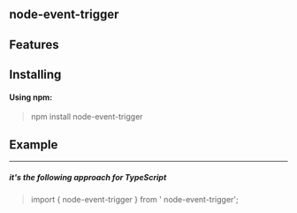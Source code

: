 ## node-event-trigger

## Features

## Installing

#### Using npm:
> npm install node-event-trigger

## Example
---
##### it's the following approach for TypeScript
> import {  node-event-trigger } from ' node-event-trigger';
